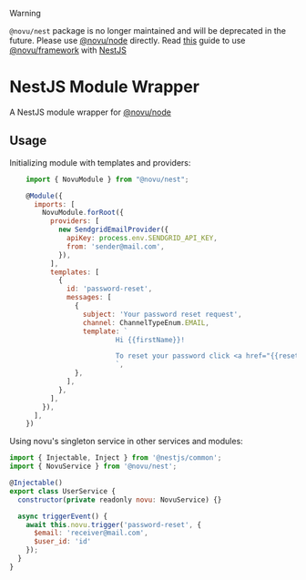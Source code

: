 > [!WARNING]  
> `@novu/nest` package is no longer maintained and will be deprecated in the future. Please use [@novu/node](https://www.npmjs.com/package/@novu/node) directly. Read [this](https://docs.novu.co/quickstart/nestjs) guide to use [@novu/framework](https://www.npmjs.com/package/@novu/framework) with [NestJS](https://nestjs.com/)

# NestJS Module Wrapper

A NestJS module wrapper for [@novu/node](https://github.com/novuhq/novu)

## Usage

Initializing module with templates and providers:

```javascript
    import { NovuModule } from "@novu/nest";

    @Module({
      imports: [
        NovuModule.forRoot({
          providers: [
            new SendgridEmailProvider({
              apiKey: process.env.SENDGRID_API_KEY,
              from: 'sender@mail.com',
            }),
          ],
          templates: [
            {
              id: 'password-reset',
              messages: [
                {
                  subject: 'Your password reset request',
                  channel: ChannelTypeEnum.EMAIL,
                  template: `
                          Hi {{firstName}}!

                          To reset your password click <a href="{{resetLink}}">here.</a>
                          `,
                },
              ],
            },
          ],
        }),
      ],
    })
```

Using novu's singleton service in other services and modules:

```javascript
import { Injectable, Inject } from '@nestjs/common';
import { NovuService } from '@novu/nest';

@Injectable()
export class UserService {
  constructor(private readonly novu: NovuService) {}

  async triggerEvent() {
    await this.novu.trigger('password-reset', {
      $email: 'receiver@mail.com',
      $user_id: 'id'
    });
  }
}
```
